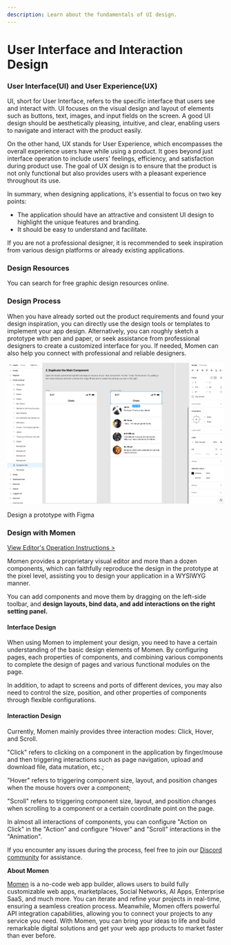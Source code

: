 ```yaml
---
description: Learn about the fundamentals of UI design.
---
```


# User Interface and Interaction Design

### **User Interface(UI) and User Experience(UX)**

UI, short for User Interface, refers to the specific interface that users see and interact with. UI focuses on the visual design and layout of elements such as buttons, text, images, and input fields on the screen. A good UI design should be aesthetically pleasing, intuitive, and clear, enabling users to navigate and interact with the product easily.

On the other hand, UX stands for User Experience, which encompasses the overall experience users have while using a product. It goes beyond just interface operation to include users' feelings, efficiency, and satisfaction during product use. The goal of UX design is to ensure that the product is not only functional but also provides users with a pleasant experience throughout its use.

In summary, when designing applications, it's essential to focus on two key points:

* The application should have an attractive and consistent UI design to highlight the unique features and branding.
* It should be easy to understand and facilitate.

If you are not a professional designer, it is recommended to seek inspiration from various design platforms or already existing applications.

### **Design Resources**

You can search for free graphic design resources online.

### **Design Process**

When you have already sorted out the product requirements and found your design inspiration, you can directly use the design tools or templates to implement your app design. Alternatively, you can roughly sketch a prototype with pen and paper, or seek assistance from professional designers to create a customized interface for you. If needed, Momen can also help you connect with professional and reliable designers.

![](<../../.gitbook/assets/0 (1).jpeg>)

Design a prototype with Figma

### **Design with Momen**

[View Editor's Operation Instructions >](https://docs.momen.app/ui-design/editor/editor-overview)

Momen provides a proprietary visual editor and more than a dozen components, which can faithfully reproduce the design in the prototype at the pixel level, assisting you to design your application in a WYSIWYG manner.

You can add components and move them by dragging on the left-side toolbar, and **design layouts, bind data, and add interactions on the right setting panel.**



#### **Interface Design**

When using Momen to implement your design, you need to have a certain understanding of the basic design elements of Momen. By configuring pages, each properties of components, and combining various components to complete the design of pages and various functional modules on the page.

In addition, to adapt to screens and ports of different devices, you may also need to control the size, position, and other properties of components through flexible configurations.



#### **Interaction Design**

Currently, Momen mainly provides three interaction modes: Click, Hover, and Scroll.

"Click" refers to clicking on a component in the application by finger/mouse and then triggering interactions such as page navigation, upload and download file, data mutation, etc.;

"Hover" refers to triggering component size, layout, and position changes when the mouse hovers over a component;

"Scroll" refers to triggering component size, layout, and position changes when scrolling to a component or a certain coordinate point on the page.

In almost all interactions of components, you can configure "Action on Click" in the "Action" and configure "Hover" and "Scroll" interactions in the "Animation".

If you encounter any issues during the process, feel free to join our [Discord community](https://discord.com/invite/UCyhySSXfz) for assistance.



**About Momen​​**

[Momen](https://momen.app/?channel=blog-about) is a no-code web app builder, allows users to build fully customizable web apps, marketplaces, Social Networks, AI Apps, Enterprise SaaS, and much more. You can iterate and refine your projects in real-time, ensuring a seamless creation process. Meanwhile, Momen offers powerful API integration capabilities, allowing you to connect your projects to any service you need. With Momen, you can bring your ideas to life and build remarkable digital solutions and get your web app products to market faster than ever before.​​
